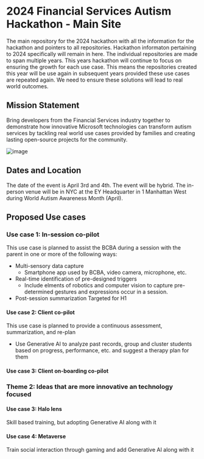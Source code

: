 # 2024 Financial Services Autism Hackathon - Main Site

The main repository for the 2024 hackathon with all the information for the hackathon and pointers to all repositories. Hackathon informaton pertaining to 2024 specifically will remain in here. The individual repositories are made to span multiple years. This years hackathon will continue to focus on ensuring the growth for each use case. This means the repositories created this year will be use again in subsequent years provided these use cases are repeated again. We need to ensure these solutions will lead to real world outcomes.

## Mission Statement
Bring developers from the Financial Services industry together to demonstrate how innovative Microsoft technologies can transform autism services by tackling real world use cases provided by families and creating lasting open-source projects for the community.

![image](https://user-images.githubusercontent.com/4500512/212386856-50328c9e-3699-4aec-8c68-6d889e043c05.png)

## Dates and Location
The date of the event is April 3rd and 4th. The event will be hybrid. The in-person venue will be in NYC at the EY Headquarter in 1 Manhattan West during World Autism Awareness Month (April).

## Proposed Use cases
### Use case 1: In-session co-pilot
This use case is planned to assist the BCBA during a session with the parent in one or more of the following ways:
* Multi-sensory data capture
  * Smartphone app used by BCBA, video camera, microphone, etc.
* Real-time identification of pre-designed triggers
  * Include elments of robotics and computer vision to capture pre-determined gestures and expressions occur in a session.
* Post-session summarization
Targeted for H1

#### Use case 2: Client co-pilot
This use case is planned to provide a continuous assessment, summarization, and re-plan
* Use Generative AI to analyze past records, group and cluster students based on progress, performance, etc. and suggest a therapy plan for them

#### Use case 3: Client on-boarding co-pilot
### Theme 2: Ideas that are more innovative an technology focused
#### Use case 3: Halo lens
Skill based training, but adopting Generative AI along with it

#### Use case 4: Metaverse
Train social interaction through gaming and add Generative AI along with it